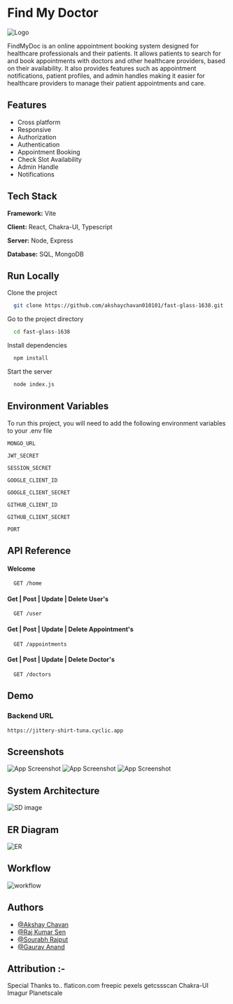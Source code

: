 # Find My Doctor

![Logo](https://i.imgur.com/wOQJdCI.png)

FindMyDoc is an online appointment booking system designed for healthcare professionals and their patients. It allows patients to search for and book appointments with doctors and other healthcare providers, based on their availability. It also provides features such as appointment notifications, patient profiles, and admin handles making it easier for healthcare providers to manage their patient appointments and care.

## Features

- Cross platform
- Responsive
- Authorization
- Authentication
- Appointment Booking
- Check Slot Availability
- Admin Handle
- Notifications

## Tech Stack

**Framework:** Vite

**Client:** React, Chakra-UI, Typescript

**Server:** Node, Express

**Database:** SQL, MongoDB


## Run Locally

Clone the project

```bash
  git clone https://github.com/akshaychavan010101/fast-glass-1638.git
```

Go to the project directory

```bash
  cd fast-glass-1638
```

Install dependencies

```bash
  npm install
```

Start the server

```bash
  node index.js
```


## Environment Variables

To run this project, you will need to add the following environment variables to your .env file

`MONGO_URL`

`JWT_SECRET`

`SESSION_SECRET`

`GOOGLE_CLIENT_ID`

`GOOGLE_CLIENT_SECRET`

`GITHUB_CLIENT_ID`

`GITHUB_CLIENT_SECRET`

`PORT`

## API Reference

#### Welcome 

```http
  GET /home
```

#### Get | Post | Update | Delete User's

```http
  GET /user
```
#### Get | Post | Update | Delete Appointment's
```http
  GET /appointments
 ```

#### Get | Post | Update | Delete Doctor's
```http
  GET /doctors
```



## Demo

### Backend URL 
`https://jittery-shirt-tuna.cyclic.app`

## Screenshots

![App Screenshot](https://i.imgur.com/eOY9Di5.png)
![App Screenshot](https://i.imgur.com/h5lr6GB.png)
![App Screenshot](https://i.imgur.com/CuzQ1iY.png)


## System Architecture
![SD image](https://i.imgur.com/oJW6QQe.jpeg)

## ER Diagram
![ER](https://i.imgur.com/1Xp2fEl.png)

## Workflow
![workflow](https://i.imgur.com/XAa3M2L.jpeg)

## Authors

- [@Akshay Chavan](https://github.com/akshaychavan010101)
- [@Raj Kumar Sen](https://github.com/RAJKUMARSHRIVASH)
- [@Sourabh Rajput](https://github.com/Sourabh12321)
- [@Gaurav Anand](https://github.com/GauravAnand15)


## Attribution :-
Special Thanks to..
    flaticon.com
    freepic
    pexels
    getcssscan
    Chakra-UI
    Imagur
    Planetscale
